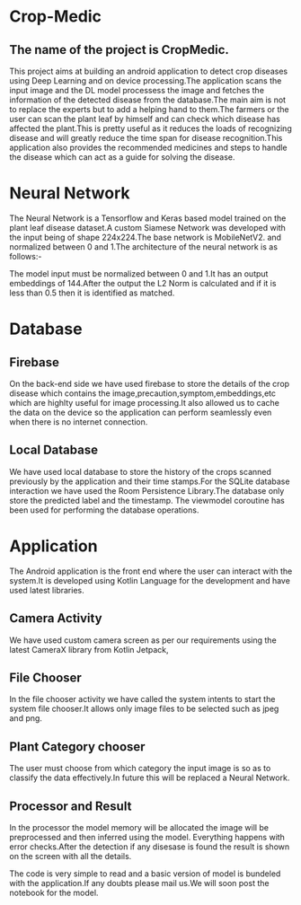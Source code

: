 # Crop-Medic

## The name of the project is  CropMedic.
This project aims at building an android application to detect crop diseases using Deep Learning and on device processing.The application scans the input image and 
the DL model processess the image and fetches the information of the detected disease from the database.The main aim is not to replace the experts but to add a helping
hand to them.The farmers or the user can scan the plant leaf by himself and can check which disease has affected the  plant.This is pretty useful as it reduces the loads
of recognizing disease and will greatly reduce the time span for disease recognition.This application also provides the recommended medicines and steps to handle the disease
which can act as a guide for solving the disease.

# Neural Network
The Neural Network is a Tensorflow and Keras based model trained on the plant leaf disease dataset.A custom Siamese Network was developed with the input being of shape 224x224.The base network is MobileNetV2.
and normalized between 0 and 1.The architecture of the neural network is as follows:-

The model input must be normalized between 0 and 1.It has an output embeddings of 144.After the output the L2 Norm is calculated and if it is less than 0.5 then it is identified as matched.

#  Database
## Firebase
On the back-end side we have used firebase to store the details of the crop disease which contains the image,precaution,symptom,embeddings,etc which are highlty useful for image processing.It also allowed us to cache the data on the device so the application can perform seamlessly even when there is no internet connection.

## Local Database
We have used local database to store the history of the crops scanned previously by the application and their time stamps.For the SQLite database interaction we have used the Room Persistence Library.The database only store the predicted label and the timestamp. The  viewmodel coroutine has been used for performing the database operations.

# Application
The Android application is the front end where the user can interact with the system.It is developed using Kotlin Language for the development and have used latest libraries.

## Camera Activity
We have used custom camera  screen as per our requirements using the latest CameraX library from Kotlin Jetpack,

##  File Chooser
In the file chooser activity we have called the system intents to start the system file chooser.It allows only image files to be selected such as jpeg and png.

## Plant Category chooser
The user must choose from which category the input image is so as to classify the data effectively.In future this will be replaced a
Neural Network.

## Processor and Result
In the processor the model memory will be allocated the image will be preprocessed and then inferred using the model. Everything happens with error checks.After the detection if any disesase is found the result is shown on the screen with all the details.

The code is very simple to read and a basic version of model is bundeled with the application.If any doubts please mail us.We will soon post the notebook for the 
model.
